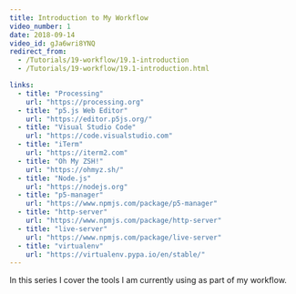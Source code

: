 ```yaml
---
title: Introduction to My Workflow
video_number: 1
date: 2018-09-14
video_id: gJa6wri8YNQ
redirect_from:
  - /Tutorials/19-workflow/19.1-introduction
  - /Tutorials/19-workflow/19.1-introduction.html

links:
  - title: "Processing"
    url: "https://processing.org"
  - title: "p5.js Web Editor"
    url: "https://editor.p5js.org/"
  - title: "Visual Studio Code"
    url: "https://code.visualstudio.com"
  - title: "iTerm"
    url: "https://iterm2.com"
  - title: "Oh My ZSH!"
    url: "https://ohmyz.sh/"
  - title: "Node.js"
    url: "https://nodejs.org"
  - title: "p5-manager"
    url: "https://www.npmjs.com/package/p5-manager"
  - title: "http-server"
    url: "https://www.npmjs.com/package/http-server"
  - title: "live-server"
    url: "https://www.npmjs.com/package/live-server"
  - title: "virtualenv"
    url: "https://virtualenv.pypa.io/en/stable/"
---
```

In this series I cover the tools I am currently using as part of my workflow.